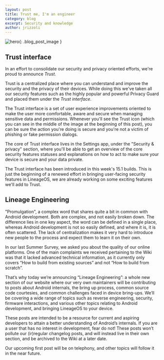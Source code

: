 ```yaml
---
layout: post
title: Trust me, I'm an engineer
category: blog
excerpt: Security and knowledge
author: jrizzoli
---
```


![hero]({{site.baseurl}}/images/2018-06-13/hero.png){: .blog_post_image }

## Trust interface

In an effort to consolidate our security and privacy oriented efforts, we're proud to announce _Trust_.

Trust is a centralized place where you can understand and improve the security and the privacy of their devices.
While doing this we've taken all our security features such as the highly popular and powerful Privacy Guard
and placed them under the _Trust interface_.

The Trust interface is a set of user experience improvements oriented to make the user more comfortable, aware
and secure when managing sensitive data and permissions.
Whenever you'll see the Trust icon (which you can see in the middle of the image at the beginning of this post),
you can be sure the action you're doing is secure and you\'re not a victim of phishing or fake permission dialogs.

The core of Trust interface lives in the Settings app, under the "Security & privacy" section, where you'll be
able to get an overview of the core security features statuses and explanations on how to act to make sure your
device is secure and your data private.

The Trust interface has been introduced in this week's 15.1 builds.
This is just the beginning of a renewed effort in bringing user-facing security features in LineageOS, we are already
working on some exciting features we'll add to Trust.


## Lineage Engineering

"Promulgation", a complex word that shares quite a bit in common with Android development. Both are complex, and not easily broken down.
The difference lies in one key aspect, the word can be defined in a single place, whereas Android development is not so easily defined, and where it is, it is often scattered.
The lack of centralization makes it very hard to introduce new people to the process and expect them to learn it on their own.

In our last Summer Survey, we asked you about the quality of our online platforms. One of the main complaints we received pertaining to the Wiki
was that it lacked advanced technical information, as it currently only covers “How to build from existing sources” and not “How to build from scratch”.

That’s why today we’re announcing “Lineage Engineering”: a whole new section of our website where our very own maintainers
will be contributing to posts about Android internals, the bring up process, common source code courtesies, and common challenges faced in device bring-ups.
We’ll be covering a wide range of topics such as reverse engineering, security, firmware interactions, and various other topics relating to Android development,
and bringing LineageOS to your device.

These posts are intended to be a resource for current and aspiring developers to attain a better understanding of Android’s internals.
If you are a user that has no interest in development, fear do not!
These posts won’t pollute our (ir)regular changelog posts, and will instead live in their own section,
and be archived to the Wiki at a later date.

Our upcoming first post will be on telephony, and other topics will follow it in the near future.

